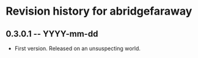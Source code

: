 # Revision history for abridgefaraway

## 0.3.0.1  -- YYYY-mm-dd

* First version. Released on an unsuspecting world.
